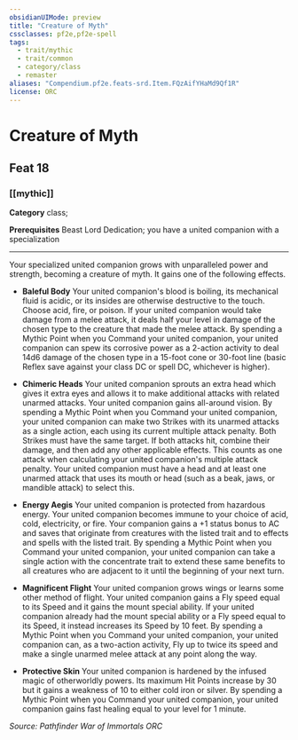 ```yaml
---
obsidianUIMode: preview
title: "Creature of Myth"
cssclasses: pf2e,pf2e-spell
tags:
  - trait/mythic
  - trait/common
  - category/class
  - remaster
aliases: "Compendium.pf2e.feats-srd.Item.FQzAifYHaMd9Qf1R"
license: ORC
---
```

# Creature of Myth
## Feat 18
### [[mythic]]

**Category** class; 



**Prerequisites** Beast Lord Dedication; you have a united companion with a specialization
* * *
Your specialized united companion grows with unparalleled power and strength, becoming a creature of myth. It gains one of the following effects.

*   **Baleful Body** Your united companion's blood is boiling, its mechanical fluid is acidic, or its insides are otherwise destructive to the touch. Choose acid, fire, or poison. If your united companion would take damage from a melee attack, it deals half your level in damage of the chosen type to the creature that made the melee attack. By spending a Mythic Point when you Command your united companion, your united companion can spew its corrosive power as a 2-action activity to deal 14d6 damage of the chosen type in a 15-foot cone or 30-foot line (basic Reflex save against your class DC or spell DC, whichever is higher).
    
*   **Chimeric Heads** Your united companion sprouts an extra head which gives it extra eyes and allows it to make additional attacks with related unarmed attacks. Your united companion gains all-around vision. By spending a Mythic Point when you Command your united companion, your united companion can make two Strikes with its unarmed attacks as a single action, each using its current multiple attack penalty. Both Strikes must have the same target. If both attacks hit, combine their damage, and then add any other applicable effects. This counts as one attack when calculating your united companion's multiple attack penalty. Your united companion must have a head and at least one unarmed attack that uses its mouth or head (such as a beak, jaws, or mandible attack) to select this.
    
*   **Energy Aegis** Your united companion is protected from hazardous energy. Your united companion becomes immune to your choice of acid, cold, electricity, or fire. Your companion gains a +1 status bonus to AC and saves that originate from creatures with the listed trait and to effects and spells with the listed trait. By spending a Mythic Point when you Command your united companion, your united companion can take a single action with the concentrate trait to extend these same benefits to all creatures who are adjacent to it until the beginning of your next turn.
    
*   **Magnificent Flight** Your united companion grows wings or learns some other method of flight. Your united companion gains a Fly speed equal to its Speed and it gains the mount special ability. If your united companion already had the mount special ability or a Fly speed equal to its Speed, it instead increases its Speed by 10 feet. By spending a Mythic Point when you Command your united companion, your united companion can, as a two-action activity, Fly up to twice its speed and make a single unarmed melee attack at any point along the way.
    
*   **Protective Skin** Your united companion is hardened by the infused magic of otherworldly powers. Its maximum Hit Points increase by 30 but it gains a weakness of 10 to either cold iron or silver. By spending a Mythic Point when you Command your united companion, your united companion gains fast healing equal to your level for 1 minute.

*Source: Pathfinder War of Immortals*
*ORC*